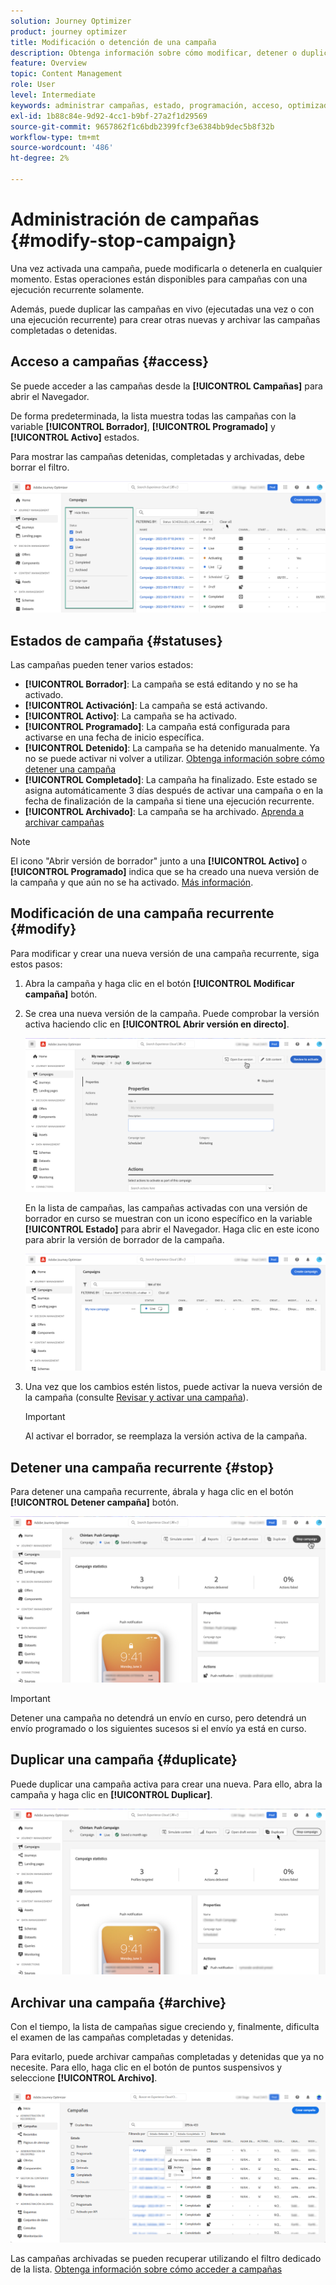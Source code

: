 ```yaml
---
solution: Journey Optimizer
product: journey optimizer
title: Modificación o detención de una campaña
description: Obtenga información sobre cómo modificar, detener o duplicar campañas en directo en Journey Optimizer
feature: Overview
topic: Content Management
role: User
level: Intermediate
keywords: administrar campañas, estado, programación, acceso, optimizador
exl-id: 1b88c84e-9d92-4cc1-b9bf-27a2f1d29569
source-git-commit: 9657862f1c6bdb2399fcf3e6384bb9dec5b8f32b
workflow-type: tm+mt
source-wordcount: '486'
ht-degree: 2%

---
```


# Administración de campañas {#modify-stop-campaign}

Una vez activada una campaña, puede modificarla o detenerla en cualquier momento. Estas operaciones están disponibles para campañas con una ejecución recurrente solamente.

Además, puede duplicar las campañas en vivo (ejecutadas una vez o con una ejecución recurrente) para crear otras nuevas y archivar las campañas completadas o detenidas.

## Acceso a campañas {#access}

Se puede acceder a las campañas desde la **[!UICONTROL Campañas]** para abrir el Navegador.

De forma predeterminada, la lista muestra todas las campañas con la variable **[!UICONTROL Borrador]**, **[!UICONTROL Programado]** y **[!UICONTROL Activo]** estados.

Para mostrar las campañas detenidas, completadas y archivadas, debe borrar el filtro.

![](assets/create-campaign-list.png)

## Estados de campaña {#statuses}

Las campañas pueden tener varios estados:

* **[!UICONTROL Borrador]**: La campaña se está editando y no se ha activado.
* **[!UICONTROL Activación]**: La campaña se está activando.
* **[!UICONTROL Activo]**: La campaña se ha activado.
* **[!UICONTROL Programado]**: La campaña está configurada para activarse en una fecha de inicio específica.
* **[!UICONTROL Detenido]**: La campaña se ha detenido manualmente. Ya no se puede activar ni volver a utilizar. [Obtenga información sobre cómo detener una campaña](modify-stop-campaign.md#stop)
* **[!UICONTROL Completado]**: La campaña ha finalizado. Este estado se asigna automáticamente 3 días después de activar una campaña o en la fecha de finalización de la campaña si tiene una ejecución recurrente.
* **[!UICONTROL Archivado]**: La campaña se ha archivado. [Aprenda a archivar campañas](modify-stop-campaign.md#archive)

>[!NOTE]
>
>El icono &quot;Abrir versión de borrador&quot; junto a una **[!UICONTROL Activo]** o **[!UICONTROL Programado]** indica que se ha creado una nueva versión de la campaña y que aún no se ha activado. [Más información](modify-stop-campaign.md#modify).

## Modificación de una campaña recurrente {#modify}

Para modificar y crear una nueva versión de una campaña recurrente, siga estos pasos:

1. Abra la campaña y haga clic en el botón **[!UICONTROL Modificar campaña]** botón.

1. Se crea una nueva versión de la campaña. Puede comprobar la versión activa haciendo clic en **[!UICONTROL Abrir versión en directo]**.

   ![](assets/create-campaign-draft.png)

   En la lista de campañas, las campañas activadas con una versión de borrador en curso se muestran con un icono específico en la variable **[!UICONTROL Estado]** para abrir el Navegador. Haga clic en este icono para abrir la versión de borrador de la campaña.

   ![](assets/create-campaign-edit-list.png)

1. Una vez que los cambios estén listos, puede activar la nueva versión de la campaña (consulte [Revisar y activar una campaña](create-campaign.md#review-activate)).

   >[!IMPORTANT]
   >
   >Al activar el borrador, se reemplaza la versión activa de la campaña.

## Detener una campaña recurrente {#stop}

Para detener una campaña recurrente, ábrala y haga clic en el botón **[!UICONTROL Detener campaña]** botón.

![](assets/create-campaign-stop.png)

>[!IMPORTANT]
>
>Detener una campaña no detendrá un envío en curso, pero detendrá un envío programado o los siguientes sucesos si el envío ya está en curso.

<!-- inbound campaign (inapp): can stop and resume -->

## Duplicar una campaña {#duplicate}

Puede duplicar una campaña activa para crear una nueva. Para ello, abra la campaña y haga clic en **[!UICONTROL Duplicar]**.

![](assets/create-campaign-duplicate.png)

## Archivar una campaña {#archive}

Con el tiempo, la lista de campañas sigue creciendo y, finalmente, dificulta el examen de las campañas completadas y detenidas.

Para evitarlo, puede archivar campañas completadas y detenidas que ya no necesite. Para ello, haga clic en el botón de puntos suspensivos y seleccione **[!UICONTROL Archivo]**.

![](assets/create-campaign-archive.png)

Las campañas archivadas se pueden recuperar utilizando el filtro dedicado de la lista. [Obtenga información sobre cómo acceder a campañas](get-started-with-campaigns.md#access)
